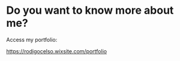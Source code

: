 # Do you want to know more about me?

Access my portfolio:

https://rodigocelso.wixsite.com/portfolio
